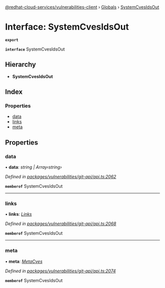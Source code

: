 [@redhat-cloud-services/vulnerabilities-client](../README.md) › [Globals](../globals.md) › [SystemCvesIdsOut](systemcvesidsout.md)

# Interface: SystemCvesIdsOut

**`export`** 

**`interface`** SystemCvesIdsOut

## Hierarchy

* **SystemCvesIdsOut**

## Index

### Properties

* [data](systemcvesidsout.md#data)
* [links](systemcvesidsout.md#links)
* [meta](systemcvesidsout.md#meta)

## Properties

###  data

• **data**: *string | Array‹string›*

*Defined in [packages/vulnerabilities/git-api/api.ts:2062](https://github.com/RedHatInsights/javascript-clients/blob/master/packages/vulnerabilities/git-api/api.ts#L2062)*

**`memberof`** SystemCvesIdsOut

___

###  links

• **links**: *[Links](links.md)*

*Defined in [packages/vulnerabilities/git-api/api.ts:2068](https://github.com/RedHatInsights/javascript-clients/blob/master/packages/vulnerabilities/git-api/api.ts#L2068)*

**`memberof`** SystemCvesIdsOut

___

###  meta

• **meta**: *[MetaCves](metacves.md)*

*Defined in [packages/vulnerabilities/git-api/api.ts:2074](https://github.com/RedHatInsights/javascript-clients/blob/master/packages/vulnerabilities/git-api/api.ts#L2074)*

**`memberof`** SystemCvesIdsOut
